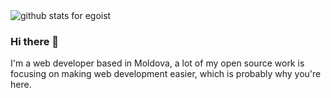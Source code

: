 <img  src="https://github-readme-stats.vercel.app/api?username=gherciu&show_icons=true&icon_color=0366d6&bg_color=ffffff&hide_title=true" alt="github stats for egoist">


### Hi there 👋


I'm a web developer based in Moldova, a lot of my open source work is focusing on making web development easier, which is probably why you're here.
